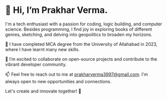 # 👋 Hi, I’m Prakhar Verma.

I'm a tech enthusiast with a passion for coding, logic building, and computer science. Besides programming, I find joy in exploring books of different genres, sketching, and delving into geopolitics to broaden my horizons.

🌱 I have completed MCA degree from the University of Allahabad in 2023, where I have learnt many new skills.

💞️ I’m excited to collaborate on open-source projects and contribute to the vibrant developer community.

📫 Feel free to reach out to me at prakharverma3997@gmail.com. I'm always open to new opportunities and connections.

Let's create and innovate together! 🚀

<!---
Prakhar-Verma39/Prakhar-Verma39 is a ✨ special ✨ repository because its `README.md` (this file) appears on your GitHub profile.
You can click the Preview link to take a look at your changes.
--->
